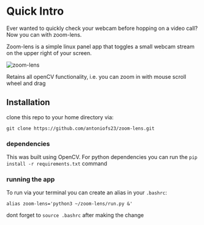 # Quick Intro
Ever wanted to quickly check your webcam before hopping on a video call? Now you can with zoom-lens. 

Zoom-lens is a simple linux panel app that toggles a small webcam stream on the upper right of your screen.

![zoom-lens](https://github.com/antoniofs23/zoom-lens/assets/39067846/8cf2619f-eef6-4067-aa49-f922ece2cf3b)

Retains all openCV functionality, i.e. you can zoom in with mouse scroll wheel and drag

## Installation
clone this repo to your home directory via:

`git clone https://github.com/antoniofs23/zoom-lens.git`

### dependencies
This was built using OpenCV.
For python dependencies you can run the `pip install -r requirements.txt` command 

### running the app

To run via your terminal you can create an alias in your `.bashrc`:

`alias zoom-lens='python3 ~/zoom-lens/run.py &'`

dont forget to `source .bashrc` after making the change
